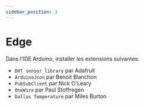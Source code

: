 ```yaml
---
sidebar_position: 3
---
```



# Edge

Dans l'IDE Arduino, installer les extensions suivantes: 
- `DHT sensor library` par Adafruit
- `ArduinoJson` par Benoit Blanchon
- `PubSubClient` par Nick O'Leary
- `OneWire` par Paul Stoffregen
- `Dallas Temperature` par Miles Burton